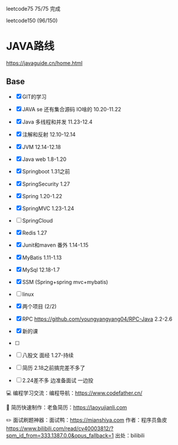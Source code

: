    

leetcode75  75/75 完成

leetcode150 (96/150)

# JAVA路线 

https://javaguide.cn/home.html

## Base

- [x] GIT的学习 
- [x] JAVA se  还有集合源码 IO啥的 10.20-11.22
- [x] Java 多线程和并发  11.23-12.4
- [x] 注解和反射 12.10-12.14
- [x] JVM     12.14-12.18
- [x] Java web   1.8-1.20
- [x] Springboot  1.31之前
- [x] SpringSecurity 1.27
- [x] Spring 1.20-1.22
- [x] SpringMVC  1.23-1.24
- [ ] SpringCloud
- [x] Redis   1.27
- [x] Junit和maven 番外 1.14-1.15
- [x] MyBatis 1.11-1.13
- [x] MySql 12.18-1.7
- [x] SSM (Spring+spring mvc+mybatis)
- [ ] linux
- [x] 两个项目 (2/2)
- [x] RPC   https://github.com/youngyangyang04/RPC-Java  2.2-2.6
- [x] 新的课
- [ ] 
- [ ] 八股文 面经  1.27-持续 
- [ ] 简历  2.18之前搞完差不多了   
- [ ] 2.24差不多 边准备面试 一边投



💻 编程学习交流：编程导航：https://www.codefather.cn/

📃 简历快速制作：老鱼简历：https://laoyujianli.com   

✏️ 面试刷题神器：面试鸭：https://mianshiya.com  作者：程序员鱼皮 https://www.bilibili.com/read/cv40003812/?spm_id_from=333.1387.0.0&opus_fallback=1 出处：bilibili